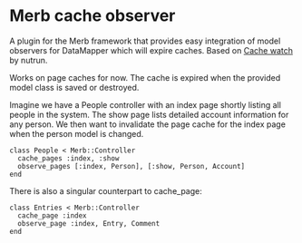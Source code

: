 Merb cache observer
===================

A plugin for the Merb framework that provides easy integration of model
observers for DataMapper which will expire caches.
Based on [Cache watch][1] by nutrun.

Works on page caches for now. The cache is expired when the provided
model class is saved or destroyed.

Imagine we have a People controller with an index page shortly listing all
people in the system. The show page lists detailed account information
for any person. We then want to invalidate the page cache for the index page
when the person model is changed.

    class People < Merb::Controller
      cache_pages :index, :show
      observe_pages [:index, Person], [:show, Person, Account]
    end

There is also a singular counterpart to cache_page:

    class Entries < Merb::Controller
      cache_page :index
      observe_page :index, Entry, Comment
    end


[1]: http://nutrun.com/weblog/cache-watch/
